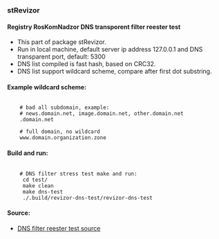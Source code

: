 ### stRevizor
#### Registry RosKomNadzor DNS transporent filter reester test

+ This part of package stRevizor.
+ Run in local machine, default server ip address 127.0.0.1 and DNS transparent port, default: 5300
+ DNS list compiled is fast hash, based on CRC32.   
+ DNS list support wildcard scheme, compare after first dot substring.  

#### Example wildcard scheme:  

```shell

    # bad all subdomain, example:
    # news.domain.net, image.domain.net, other.domain.net
    .domain.net

    # full domain, no wildcard
    www.domain.organization.zone

```

#### Build and run:   

```shell

    # DNS filter stress test make and run:
     cd test/
     make clean
     make dns-test
     ./.build/revizor-dns-test/revizor-dns-test

```

#### Source:   

* [DNS filter reester test source](https://github.com/PetersSharp/stRevizor/tree/master/stRevizor-Server/test/dns-test)

